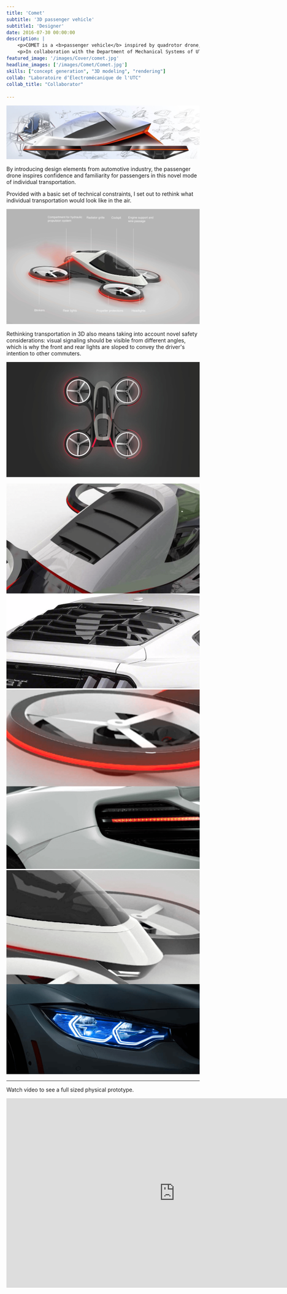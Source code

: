 ```yaml
---
title: 'Comet'
subtitle: '3D passenger vehicle'
subtitle1: 'Designer'
date: 2016-07-30 00:00:00
description: |
    <p>COMET is a <b>passenger vehicle</b> inspired by quadrotor drone, using a hydraulic propulsion system to obtain a battery life up to three hours, compared to 15 min of similar structures. </p>
    <p>In collaboration with the Department of Mechanical Systems of UTC, I proposed and designed the physical structure of this passenger drone. </p>
featured_image: '/images/Cover/comet.jpg'
headline_images: ['/images/Comet/Comet.jpg']
skills: ["concept generation", "3D modeling", "rendering"]
collab: "Laboratoire dʼÉlectromécanique de l'UTC"
collab_title: "Collaborator"

---
```


![](/images/Comet/Drawing.jpg)

By introducing design elements from automotive industry, the passenger drone inspires confidence and familiarity for passengers in this novel mode of individual transportation. 

Provided with a basic set of technical constraints, I set out to rethink what individual transportation would look like in the air. 

![](/images/Comet/function.jpg)

Rethinking transportation in 3D also means taking into account novel safety considerations: visual signaling should be visible from different angles, which is why the front and rear lights are sloped to convey the driver's intention to other commuters.

![](/images/Comet/black.jpg)

<div class="gallery" data-columns="3">
    <img src="/images/Comet/1.png">
    <img src="/images/Comet/2.png">
    <img src="/images/Comet/3.png">
</div>

---

Watch video to see a full sized physical prototype.

<iframe width="878" height="494" src="https://www.youtube.com/embed/vR5BQ4p2KJs" frameborder="0" allow="accelerometer; autoplay; encrypted-media; gyroscope; picture-in-picture" allowfullscreen></iframe>


